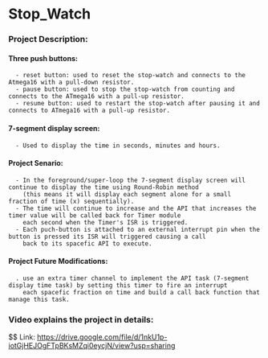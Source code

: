 # Stop_Watch
### Project Description:
  #### Three push buttons:
      - reset button: used to reset the stop-watch and connects to the Atmega16 with a pull-down resistor.
      - pause button: used to stop the stop-watch from counting and connects to the ATmega16 with a pull-up resistor.
      - resume button: used to restart the stop-watch after pausing it and connects to ATmega16 with a pull-up resistor.
  #### 7-segment display screen:
      - Used to display the time in seconds, minutes and hours.
  #### Project Senario:
      - In the foreground/super-loop the 7-segment display screen will continue to display the time using Round-Robin method
        (this means it will display each segment alone for a small fraction of time (x) sequentially).
      - The time will continue to increase and the API that increases the timer value will be called back for Timer module
        each second when the Timer's ISR is triggered.
      - Each puch-button is attached to an external interrupt pin when the button is pressed its ISR will triggered causing a call
        back to its spacefic API to execute.
  #### Project Future Modifications:
      . use an extra timer channel to implement the API task (7-segment display time task) by setting this timer to fire an interrupt 
        each spacefic fraction on time and build a call back function that manage this task.
### Video explains the project in details:
 $$ Link: https://drive.google.com/file/d/1nkU1p-iotGjHEJOgFTpBKsMZqi0eycjN/view?usp=sharing
